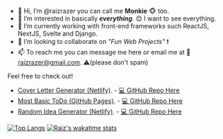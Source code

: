 - 👋 Hi, I’m @raizrazer you can call me __Monkie__ 🐵 too.
- 👀 I’m interested in basically ___everything___. 😊 I want to see everything.
- 🌱 I’m currently working with front-end frameworks such ReactJS, NextJS, Svelte and Django.
- 💞️ I’m looking to collaborate on _"Fun Web Projects"_ ❗
- 📫 To reach me you can message me here or email me at 📧raizrazer@gmail.com. ⚠️(please don't spam)

Feel free to check out!

- [Cover Letter Generator (Netlify)](https://cover-letter-gen.netlify.app/). - [💻 GitHub Repo Here](https://github.com/raizrazer/Cover-Letter-Generator)
- [Most Basic ToDo (GitHub Pages)](https://raizrazer.github.io/Most-Basic-ToDo/). - [💻 GitHub Repo Here](https://github.com/raizrazer/Most-Basic-ToDo)
- [Random Idea Generator (Netlify)](https://random-idea-generator.netlify.app/). - [💻 GitHub Repo Here](https://github.com/raizrazer/Random-Idea-Generator-Developer-Edition)

[![Top Langs](https://raiz-github-readme-stats.vercel.app/api/top-langs/?username=raizrazer&layout=compact&theme=monokai)](https://github.com/raizrazer/github-readme-stats) [![Raiz's wakatime stats](https://raiz-github-readme-stats.vercel.app/api/wakatime?username=raizrazer)](https://github.com/raizrazer/github-readme-stats)

<!---
raizrazer/raizrazer is a ✨ special ✨ repository because its `README.md` (this file) appears on your GitHub profile.
You can click the Preview link to take a look at your changes.
--->
